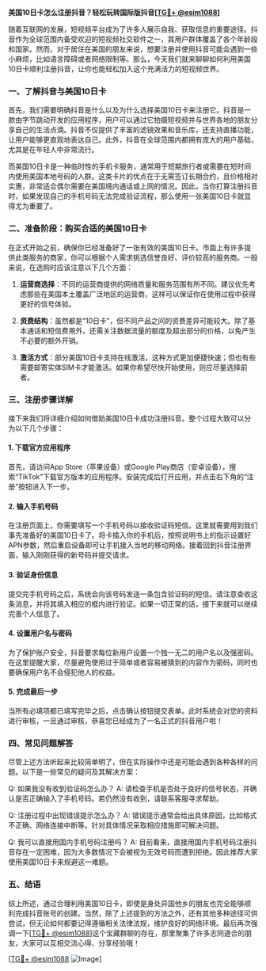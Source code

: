 **美国10日卡怎么注册抖音？轻松玩转国际版抖音[[TG💪+ @esim1088](https://t.me/s/esim1088)]**

随着互联网的发展，短视频平台成为了许多人展示自我、获取信息的重要途径。抖音作为全球范围内备受欢迎的短视频社交软件之一，其用户群体覆盖了各个年龄段和国家。然而，对于居住在美国的朋友来说，想要注册并使用抖音可能会遇到一些小麻烦，比如语言障碍或者网络限制等。那么，今天我们就来聊聊如何利用美国10日卡顺利注册抖音，让你也能轻松加入这个充满活力的短视频世界。

### 一、了解抖音与美国10日卡

首先，我们需要明确抖音是什么以及为什么选择美国10日卡来注册它。抖音是一款由字节跳动开发的应用程序，用户可以通过它拍摄短视频并与世界各地的朋友分享自己的生活点滴。抖音不仅提供了丰富的滤镜效果和音乐库，还支持直播功能，让用户能够更直观地表达自己。此外，抖音在全球范围内都拥有庞大的用户基础，尤其是在年轻人中非常流行。

而美国10日卡是一种临时性的手机卡服务，通常用于短期旅行者或需要在短时间内使用美国本地号码的人群。这类卡片的优点在于无需签订长期合约，且价格相对实惠，非常适合偶尔需要在美国境内通话或上网的情况。因此，当你打算注册抖音时，如果发现自己的手机号码无法完成验证流程，那么使用一张美国10日卡就显得尤为重要了。

### 二、准备阶段：购买合适的美国10日卡

在正式开始之前，确保你已经准备好了一张有效的美国10日卡。市面上有许多提供此类服务的商家，你可以根据个人需求挑选信誉良好、评价较高的服务商。一般来说，在选购时应该注意以下几个方面：

1. **运营商选择**：不同的运营商提供的网络质量和服务范围有所不同。建议优先考虑那些在美国本土覆盖广泛地区的运营商，这样可以保证你在使用过程中获得更好的信号体验。
   
2. **资费结构**：虽然都是“10日卡”，但不同产品之间的资费差异可能较大。除了基本通话和短信费用外，还需关注数据流量的额度及超出部分的价格，以免产生不必要的额外开销。
   
3. **激活方式**：部分美国10日卡支持在线激活，这种方式更加便捷快速；但也有些需要邮寄实体SIM卡才能激活。如果你希望尽快开始使用，则应尽量选择前者。

### 三、注册步骤详解

接下来我们将详细介绍如何借助美国10日卡成功注册抖音。整个过程大致可以分为以下几个步骤：

#### 1. 下载官方应用程序

首先，请访问App Store（苹果设备）或Google Play商店（安卓设备），搜索“TikTok”下载官方版本的应用程序。安装完成后打开应用，并点击右下角的“注册”按钮进入下一步。

#### 2. 输入手机号码

在注册页面上，你需要填写一个手机号码以接收验证码短信。这里就需要用到我们事先准备好的美国10日卡了。将卡插入你的手机后，按照说明书上的指示设置好APN参数，然后重启设备即可让手机接入当地的移动网络。接着回到抖音注册界面，输入刚刚获得的新号码并提交请求。

#### 3. 验证身份信息

提交完手机号码之后，系统会向该号码发送一条包含验证码的短信。请注意查收这条消息，并将其填入相应的框内进行验证。如果一切正常的话，接下来就可以继续完善个人信息了。

#### 4. 设置用户名与密码

为了保护账户安全，抖音要求每位新用户设置一个独一无二的用户名以及强密码。在这里提醒大家，尽量避免使用过于简单或者容易被猜到的内容作为密码，同时也要确保用户名不会侵犯他人的权益。

#### 5. 完成最后一步

当所有必填项都已填写完毕之后，点击确认按钮提交表单。此时系统会对您的资料进行审核，一旦通过审核，恭喜您已经成为了一名正式的抖音用户啦！

### 四、常见问题解答

尽管上述方法听起来比较简单明了，但在实际操作中还是可能会遇到各种各样的问题。以下是一些常见的疑问及其解决方案：

Q: 如果我没有收到验证码怎么办？
A: 请检查手机是否处于良好的信号状态，并确认是否正确输入了手机号码。若仍然没有收到，请联系客服寻求帮助。

Q: 注册过程中出现错误提示怎么办？
A: 错误提示通常会给出具体原因，比如格式不正确、网络连接中断等。针对具体情况采取相应措施即可解决问题。

Q: 我可以直接用国内手机号码注册吗？
A: 目前看来，直接用国内手机号码注册抖音存在一定困难，因为大多数情况下会被视为无效号码而遭到拒绝。因此推荐大家使用美国10日卡来规避这一难题。

### 五、结语

综上所述，通过合理利用美国10日卡，即使是身处异国他乡的朋友也完全能够顺利完成抖音账号的创建。当然，除了上述提到的方法之外，还有其他多种途径可供尝试，但无论如何都要记得遵循相关法律法规，维护良好的网络环境。最后再次强调一下[[TG💪+ @esim1088](https://t.me/s/esim1088)]这个宝藏群聊的存在，那里聚集了许多志同道合的朋友，大家可以互相交流心得、分享经验哦！

[[TG💪+ @esim1088](https://t.me/s/esim1088) ![Image](https://i.postimg.cc/4NQfJmqS/Snipaste-2025-05-13-00-14-12.png)]